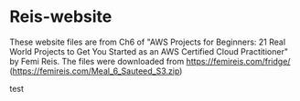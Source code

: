 # Reis-website
These website files are from Ch6 of "AWS Projects for Beginners: 21 Real World Projects to Get You Started as an AWS Certified Cloud Practitioner" by Femi Reis. The files were downloaded from https://femireis.com/fridge/ (https://femireis.com/Meal_6_Sauteed_S3.zip)


test
